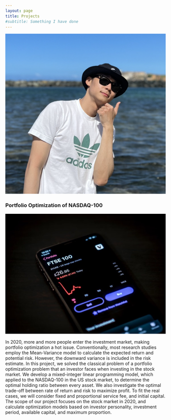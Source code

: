 ```yaml
---
layout: page
title: Projects
#subtitle: Something I have done
---
```

![Confusion Matrix](/assets/img/personal_photo.png)

### Portfolio Optimization of NASDAQ-100
![Confusion Matrix](./assets/img/stock.jpg)

In 2020, more and more people enter the investment market, making portfolio optimization a hot issue. Conventionally, most research studies employ the Mean-Variance model to calculate the expected return and potential risk. However, the downward variance is included in the risk estimate. In this project, we solved the classical problem of a portfolio optimization problem that an investor faces when investing in the stock market. We develop a mixed-integer linear programming model, which applied to the NASDAQ-100 in the US stock market, to determine the optimal holding ratio between every asset. We also investigate the optimal trade-off between rate of return and risk to maximize profit. To fit the real cases, we will consider fixed and proportional service fee, and initial capital. The scope of our project focuses on the stock market in 2020, and calculate optimization models based on investor personality, investment period, available capital, and maximum proportion.
